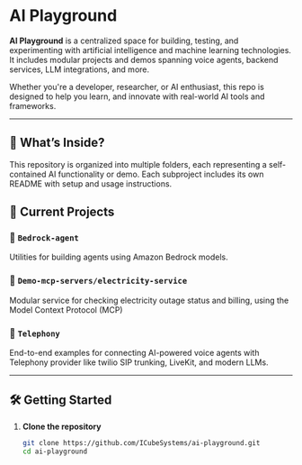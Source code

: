 # AI Playground

**AI Playground** is a centralized space for building, testing, and experimenting with artificial intelligence and machine learning technologies. It includes modular projects and demos spanning voice agents, backend services, LLM integrations, and more.

Whether you're a developer, researcher, or AI enthusiast, this repo is designed to help you learn, and innovate with real-world AI tools and frameworks.

---

## 🚀 What’s Inside?

This repository is organized into multiple folders, each representing a self-contained AI functionality or demo. Each subproject includes its own README with setup and usage instructions.

## 📁 Current Projects

### 🔹 `Bedrock-agent`
Utilities for building agents using Amazon Bedrock models.

### 🔹 `Demo-mcp-servers/electricity-service`
Modular service for checking electricity outage status and billing, using the Model Context Protocol (MCP)

### 🔹 `Telephony`
End-to-end examples for connecting AI-powered voice agents with Telephony provider like twilio SIP trunking, LiveKit, and modern LLMs.

---

## 🛠️ Getting Started

1. **Clone the repository**
   ```bash
   git clone https://github.com/ICubeSystems/ai-playground.git
   cd ai-playground
